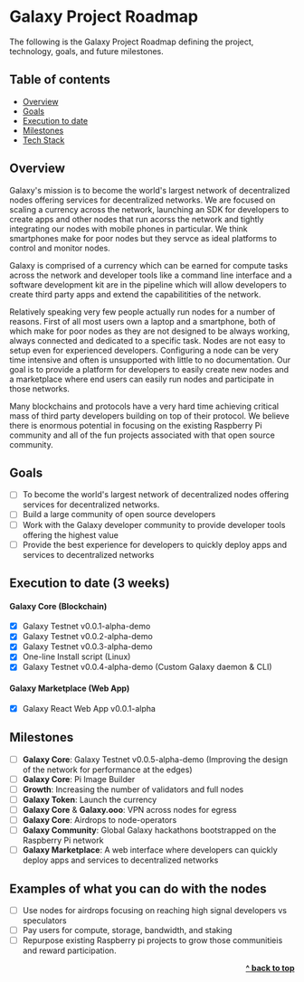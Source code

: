 # Galaxy Project Roadmap

The following is the Galaxy Project Roadmap defining the project, technology, goals, and future milestones.

## Table of contents

- [Overview](#overview)
- [Goals](#goals)
- [Execution to date](#execution-to-date)
- [Milestones](#milestones)
- [Tech Stack](#tech-stack)

## Overview

Galaxy's mission is to become the world's largest network of decentralized nodes offering services for decentralized networks.  We are focused on scaling a currency across the network, launching an SDK for developers to create apps and other nodes that run acorss the network and tightly integrating our nodes with mobile phones in particular.  We think smartphones make for poor nodes but they servce as ideal platforms to control and monitor nodes.

Galaxy is comprised of a currency which can be earned for compute tasks across the network and developer tools like a command line interface and a software development kit are in the pipeline which will allow developers to create third party apps and extend the capabilitities of the network.

Relatively speaking very few people actually run nodes for a number of reasons.  First of all most users own a laptop and a smartphone, both of which make for poor nodes as they are not designed to be always working, always connected and dedicated to a specific task.  Nodes are not easy to setup even for experienced developers.  Configuring a node can be very time intensive and often is unsupported with little to no documentation.  Our goal is to provide a platform for developers to easily create new nodes and a marketplace where end users can easily run nodes and participate in those networks.

Many blockchains and protocols have a very hard time achieving critical mass of third party developers building on top of their protocol.  We believe there is enormous potential in focusing on the existing Raspberry Pi community and all of the fun projects associated with that open source community.

## Goals

- [ ] To become the world's largest network of decentralized nodes offering services for decentralized networks.
- [ ] Build a large community of open source developers
- [ ] Work with the Galaxy developer community to provide developer tools offering the highest value
- [ ] Provide the best experience for developers to quickly deploy apps and services to decentralized networks

## Execution to date (3 weeks)

#### Galaxy Core (Blockchain)
- [x] Galaxy Testnet v0.0.1-alpha-demo
- [x] Galaxy Testnet v0.0.2-alpha-demo
- [x] Galaxy Testnet v0.0.3-alpha-demo
- [x] One-line Install script (Linux)
- [x] Galaxy Testnet v0.0.4-alpha-demo (Custom Galaxy daemon & CLI)

#### Galaxy Marketplace (Web App)
- [x] Galaxy React Web App v0.0.1-alpha

## Milestones

- [ ] **Galaxy Core**: Galaxy Testnet v0.0.5-alpha-demo (Improving the design of the network for performance at the edges)
- [ ] **Galaxy Core**: Pi Image Builder
- [ ] **Growth**: Increasing the number of validators and full nodes
- [ ] **Galaxy Token**: Launch the currency
- [ ] **Galaxy Core** & **Galaxy.ooo**: VPN across nodes for egress
- [ ] **Galaxy Core**: Airdrops to node-operators
- [ ] **Galaxy Community**: Global Galaxy hackathons bootstrapped on the Raspberry Pi network
- [ ] **Galaxy Marketplace**: A web interface where developers can quickly deploy apps and services to decentralized networks

## Examples of what you can do with the nodes

- [ ] Use nodes for airdrops focusing on reaching high signal developers vs speculators
- [ ] Pay users for compute, storage, bandwidth, and staking
- [ ] Repurpose existing Raspberry pi projects to grow those communitieis and reward participation.

<div align="right">
    <b><a href="#galaxy-project-roadmap">^ back to top</a></b>
</div>

